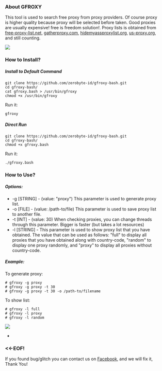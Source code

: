 ### About GFROXY
This tool is used to search free proxy from proxy providers. Of course proxy is higher quality because proxy will be selected before taken. Good proxies are usually expensive! free is freedom solution!. Proxy lists is obtained from [free-proxy-list.net](free-proxy-list.net "free-proxy-list.net"), [gatherproxy.com](gatherproxy.com "gatherproxy.com"), [hidemyassproxylist.org](hidemyassproxylist.org "hidemyassproxylist.org"), [us-proxy.org](us-proxy.org "us-proxy.org"), and still counting.

![](https://raw.githubusercontent.com/zerobyte-id/gfroxy-bash/master/GFROXY.png)

### How to Install?
##### Install to Default Command
    git clone https://github.com/zerobyte-id/gfroxy-bash.git
    cd gfroxy-bash/
    cat gfroxy.bash > /usr/bin/gfroxy
    chmod +x /usr/bin/gfroxy
Run it:

    gfroxy

##### Direct Run
    git clone https://github.com/zerobyte-id/gfroxy-bash.git
    cd gfroxy-bash/
    chmod +x gfroxy.bash
Run it:

    ./gfroxy.bash

### How to Use?
##### Options:
-  -g [STRING] - (value: "proxy") This parameter is used to generate proxy list.
-  -o [FILE]   - (value: /path-to/file) This parameter is used to save proxy list to another file.
-  -t [INT]    - (value: 30) When checking proxies, you can change threads through this parameter. Bigger is faster (but takes a lot resources)
-  -l [STRING] - This parameter is used to show proxy list that you have obtained. The value that can be used as follows: "full" to display all proxies that you have obtained along with country-code, "random" to display one proxy randomly, and "proxy" to display all proxies without country-code.

##### Example:
To generate proxy:


    # gfroxy -g proxy
    # gfroxy -g proxy -t 30
    # gfroxy -g proxy -t 30 -o /path-to/filename

To show list:


    # gfroxy -l full
    # gfroxy -l proxy
    # gfroxy -l random

![](https://raw.githubusercontent.com/zerobyte-id/gfroxy-bash/master/Screenshots/GFROXY-Help.png)

-
### <<-EOF!
If you found bug/glitch you can contact us on [Facebook](https://fb.com/idzerobyte "Facebook"), and we will fix it, Thank You!
